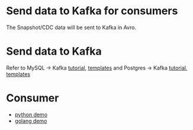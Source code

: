 # Send data to Kafka for consumers

The Snapshot/CDC data will be sent to Kafka in Avro.

# Send data to Kafka

Refer to MySQL -> Kafka [tutorial](/docs/en/tutorial/mysql_to_kafka_consumer.md), [templates](/docs/templates/mysql_to_kafka.md) and Postgres -> Kafka [tutorial](/docs/en/tutorial/pg_to_kafka_consumer.md), [templates](/docs/templates/pg_to_kafka.md)

# Consumer

- [python demo](https://github.com/apecloud/cubetran_udf_python)
- [golang demo](https://github.com/apecloud/cubetran_udf_golang)